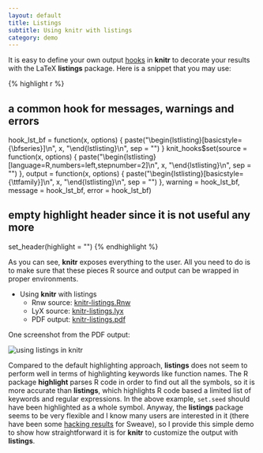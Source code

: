 ```yaml
---
layout: default
title: Listings
subtitle: Using knitr with listings
category: demo
---
```


It is easy to define your own output [hooks](/knitr/hooks) in **knitr** to decorate your results with the LaTeX **listings** package. Here is a snippet that you may use:

{% highlight r %}
## a common hook for messages, warnings and errors
hook_lst_bf = function(x, options) {
    paste("\\begin{lstlisting}[basicstyle={\\bfseries}]\n", x, 
        "\\end{lstlisting}\n", sep = "")
}
knit_hooks$set(source = function(x, options) {
    paste("\\begin{lstlisting}[language=R,numbers=left,stepnumber=2]\n", x, 
        "\\end{lstlisting}\n", sep = "")
}, output = function(x, options) {
    paste("\\begin{lstlisting}[basicstyle={\\ttfamily}]\n", x, 
        "\\end{lstlisting}\n", sep = "")
}, warning = hook_lst_bf, message = hook_lst_bf, error = hook_lst_bf)

## empty highlight header since it is not useful any more
set_header(highlight = "")
{% endhighlight %}

As you can see, **knitr** exposes everything to the user. All you need to do is to make sure that these pieces R source and output can be wrapped in proper environments.

- Using **knitr** with listings
  - Rnw source: [knitr-listings.Rnw](https://github.com/yihui/knitr/blob/master/inst/examples/knitr-listings.Rnw)
  - LyX source: [knitr-listings.lyx](https://github.com/yihui/knitr/blob/master/inst/examples/knitr-listings.lyx)
  - PDF output: [knitr-listings.pdf](https://github.com/downloads/yihui/knitr/knitr-listings.pdf)

One screenshot from the PDF output:

![using listings in knitr](http://i.imgur.com/z2rNO.png)

Compared to the default highlighting approach, **listings** does not seem to perform well in terms of highlighting keywords like function names. The R package **highlight** parses R code in order to find out all the symbols, so it is more accurate than **listings**, which highlights R code based a limited list of keywords and regular expressions. In the above example, `set.seed` should have been highlighted as a whole symbol. Anyway, the **listings** package seems to be very flexible and I know many users are interested in it (there have been some [hacking results](http://biostat.mc.vanderbilt.edu/wiki/pub/Main/SweaveTemplate/Sweavel.sty) for Sweave), so I provide this simple demo to show how straightforward it is for **knitr** to customize the output with **listings**.